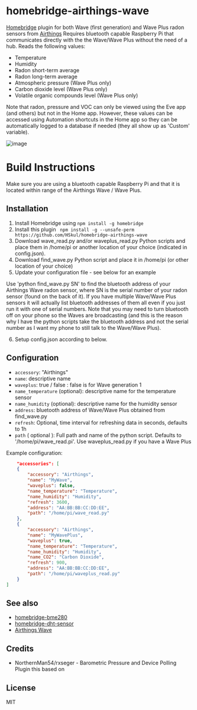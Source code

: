 # homebridge-airthings-wave

[Homebridge](https://github.com/nfarina/homebridge) plugin for both Wave (first generation) and Wave Plus 
radon sensors from [Airthings](https://www.airthings.com/)  Requires bluetooth capable Raspberry Pi that
communicates directly with the the Wave/Wave Plus without the need of a hub.  Reads the following values:
* Temperature
* Humidity
* Radon short-term average
* Radon long-term average
* Atmospheric pressure (Wave Plus only)
* Carbon dioxide level (Wave Plus only)
* Volatile organic compounds level (Wave Plus only)
  
Note that radon, pressure and VOC can only be viewed using the Eve app (and others) but not in the Home app.
However, these values can be accessed using Automation shortcuts in the Home app so they can be automatically
logged to a database if needed (they all show up as 'Custom' variable).

![image](https://github.com/HSkul/homebridge-airthings-wave/assets/32560714/f662b831-d686-4594-afa8-d3030caad789)

# Build Instructions

Make sure you are using a bluetooth capable Raspberry Pi and that it is located within range of the Airthings Wave 
/ Wave Plus.

## Installation
1.	Install Homebridge using `npm install -g homebridge`
2.	Install this plugin ` npm install -g --unsafe-perm https://github.com/HSkul/homebridge-airthings-wave`
3.  Download wave_read.py and/or waveplus_read.py Python scripts and place them in /home/pi or another location of your choice (indicated in config.json).
4.  Download find_wave.py Python script and place it in /home/pi (or other location of your choice)
5.	Update your configuration file - see below for an example

Use 'python find_wave.py SN' to find the bluetooth address of your Airthings Wave radon sensor, where SN is the serial number of your radon sensor (found on the back of it).  If you have multiple Wave/Wave Plus sensors it will actually list bluetooth addresses of them all even if you just run it with one of serial numbers.  Note that you may need to turn bluetooth off on your phone so the Waves are broadcasting (and this is the reason why I have the python scripts take the bluetooth address and not the serial number as I want my phone to still talk to the Wave/Wave Plus).

6. Setup config.json according to below. 

## Configuration
* `accessory`: "Airthings"
* `name`: descriptive name
* `waveplus`: true / false : false is for Wave generation 1 
* `name_temperature` (optional): descriptive name for the temperature sensor
* `name_humidity` (optional): descriptive name for the humidity sensor
* `address`: bluetooth address of Wave/Wave Plus obtained from find_wave.py
* `refresh`: Optional, time interval for refreshing data in seconds, defaults to 1h
* `path` ( optional ): Full path and name of the python script.  Defaults to '/home/pi/wave_read.pi'.  Use waveplus_read.py if you have a Wave Plus

Example configuration:

```json
    "accessories": [
    {
        "accessory": "Airthings",
        "name": "MyWave",
        "waveplus": false,
        "name_temperature": "Temperature",
        "name_humidity": "Humidity",
        "refresh": 3600,
        "address": "AA:BB:BB:CC:DD:EE",
        "path": "/home/pi/wave_read.py"
    },
    {
        "accessory": "Airthings",
        "name": "MyWavePlus",
        "waveplus": true,
        "name_temperature": "Temperature",
        "name_humidity": "Humidity",
        "name_CO2": "Carbon Dioxide",
        "refresh": 900,
        "address": "AA:BB:BB:CC:DD:EE",
        "path": "/home/pi/waveplus_read.py"
    }
]
```

## See also

* [homebridge-bme280](https://www.npmjs.com/package/homebridge-bme280)
* [homebridge-dht-sensor](https://www.npmjs.com/package/homebridge-dht-sensor)
* [Airthings Wave](https://www.airthings.com)

## Credits
* NorthernMan54/rxseger - Barometric Pressure and Device Polling Plugin this based on

## License

MIT
